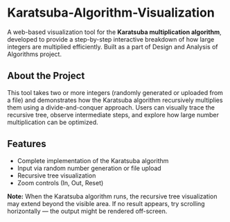 # Karatsuba-Algorithm-Visualization

A web-based visualization tool for the **Karatsuba multiplication algorithm**, developed to provide a step-by-step interactive breakdown of how large integers are multiplied efficiently. Built as a part of  Design and Analysis of Algorithms project.

## About the Project

This tool takes two or more integers (randomly generated or uploaded from a file) and demonstrates how the Karatsuba algorithm recursively multiplies them using a divide-and-conquer approach. Users can visually trace the recursive tree, observe intermediate steps, and explore how large number multiplication can be optimized.

## Features

- Complete implementation of the Karatsuba algorithm
- Input via random number generation or file upload
- Recursive tree visualization
- Zoom controls (In, Out, Reset)

**Note:** When the Karatsuba algorithm runs, the recursive tree visualization may extend beyond the visible area. If no result appears, try scrolling horizontally — the output might be rendered off-screen.

